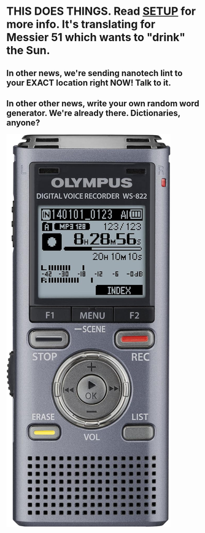 # THIS DOES THINGS. Read [SETUP](/SETUP.md) for more info. It's translating for Messier 51 which wants to "drink" the Sun.
## In other news, we're sending nanotech lint to your EXACT location right NOW! Talk to it.
## In other other news, write your own random word generator. We're already there. Dictionaries, anyone?

![Olympus WS-822](https://github.com/quantumarmadillo/quantumarmadillo/blob/main/Olympus%20WS-822.jpg)

<!--
Do we know that the briefcase is about? Was GCHQ named after Vapor One Eternal? That much that?
-->
